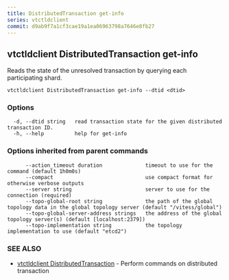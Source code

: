 ```yaml
---
title: DistributedTransaction get-info
series: vtctldclient
commit: d9ab9f7a1cf3cae19a1ea06963798a7646e8fb27
---
```

## vtctldclient DistributedTransaction get-info

Reads the state of the unresolved transaction by querying each participating shard.

```
vtctldclient DistributedTransaction get-info --dtid <dtid>
```

### Options

```
  -d, --dtid string   read transaction state for the given distributed transaction ID.
  -h, --help          help for get-info
```

### Options inherited from parent commands

```
      --action_timeout duration              timeout to use for the command (default 1h0m0s)
      --compact                              use compact format for otherwise verbose outputs
      --server string                        server to use for the connection (required)
      --topo-global-root string              the path of the global topology data in the global topology server (default "/vitess/global")
      --topo-global-server-address strings   the address of the global topology server(s) (default [localhost:2379])
      --topo-implementation string           the topology implementation to use (default "etcd2")
```

### SEE ALSO

* [vtctldclient DistributedTransaction](../)	 - Perform commands on distributed transaction

